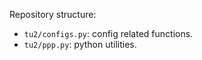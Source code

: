 Repository structure:

- `tu2/configs.py`: config related functions.
- `tu2/ppp.py`: python utilities. 

